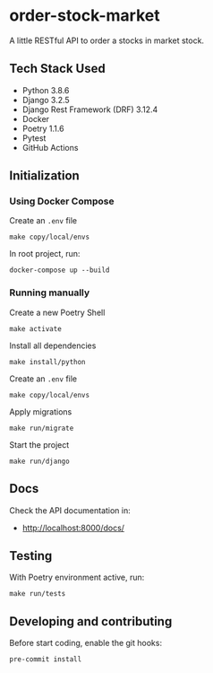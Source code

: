 # order-stock-market
A little RESTful API to order a stocks in market stock.


## Tech Stack Used
* Python 3.8.6
* Django 3.2.5
* Django Rest Framework (DRF) 3.12.4
* Docker
* Poetry 1.1.6
* Pytest
* GitHub Actions


## Initialization

### Using Docker Compose
Create an `.env` file
```
make copy/local/envs
```

In root project, run:
```
docker-compose up --build
```


### Running manually
Create a new Poetry Shell
```
make activate
```

Install all dependencies
```
make install/python
```

Create an `.env` file
```
make copy/local/envs
```

Apply migrations
```
make run/migrate
```

Start the project
```
make run/django
```


## Docs
Check the API documentation in:
- [http://localhost:8000/docs/](http://localhost:8000/docs/)


## Testing
With Poetry environment active, run:
```
make run/tests
```


## Developing and contributing
Before start coding, enable the git hooks:
```
pre-commit install
```
